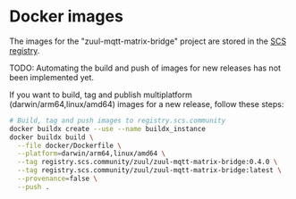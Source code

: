 # Docker images

The images for the "zuul-mqtt-matrix-bridge" project are stored in the [SCS registry](https://registry.scs.community/zuul). 

TODO: Automating the build and push of images for new releases has not been implemented yet.

If you want to build, tag and publish multiplatform (darwin/arm64,linux/amd64) images for a new release, follow these steps:

```bash
# Build, tag and push images to registry.scs.community
docker buildx create --use --name buildx_instance
docker buildx build \
  --file docker/Dockerfile \
  --platform=darwin/arm64,linux/amd64 \
  --tag registry.scs.community/zuul/zuul-mqtt-matrix-bridge:0.4.0 \
  --tag registry.scs.community/zuul/zuul-mqtt-matrix-bridge:latest \
  --provenance=false \
  --push .
```
